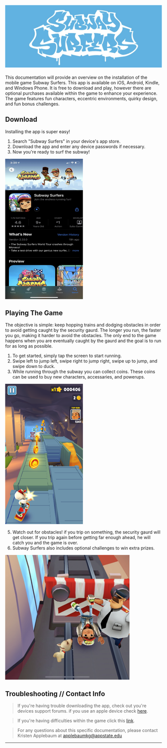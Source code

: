 <img src="header.png"
     width="800" 
     height="200" />
-----------

This documentation will provide an overview on the installation of the mobile game Subway Surfers. This app is available on iOS, Android, Kindle, and Windows Phone. It is free to download and play, however there are optional purchases available within the game to enhance your experience. The game features fun characters, eccentric environments, quirky design, and fun bonus challenges.

## Download
Installing the app is super easy!
1. Search "Subway Surfers" in your device's app store.
2. Download the app and enter any device passwords if necessary.
3. Now you're ready to surf the subway!

<img src="download.png"
     width="250" 
     height="450" />
     
 

## Playing The Game
The objective is simple: keep hopping trains and dodging obstacles in order to avoid getting caught by the security gaurd. The longer you run, the faster you go, making it harder to avoid the obstacles. The only end to the game happens when you are eventually caught by the gaurd and the goal is to run for as long as possible.
1. To get started, simply tap the screen to start running.
2. Swipe left to jump left, swipe right to jump right, swipe up to jump, and swipe down to duck.
3. While running through the subway you can collect coins. These coins can be used to buy new characters, accessaries, and powerups.

 <img src="coins.png"
     width="250" 
     height="450" />
     
5. Watch out for obstacles! if you trip on something, the security gaurd will get closer. If you trip again before getting far enough ahead, he will catch you and the game is over.
6. Subway Surfers also includes optional challenges to win extra prizes.

<img src="done.png"
     width="400" 
     height="400" />

## Troubleshooting // Contact Info

>If you're having trouble downloading the app, check out you're devices support forums. if you use an apple device check [here][support].

>If you're having difficulties within the game click this [link][gamehelp].

>For any questions about this specific documentation, please contact Kristen Applebaum at applebaumkg@appstate.edu

--------

[support]: https://support.apple.com/en-us/HT207165
[gamehelp]: https://sybo.zendesk.com/hc/en-us
